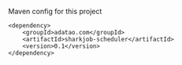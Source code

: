 Maven config for this project

    <dependency>
        <groupId>adatao.com</groupId>
		<artifactId>sharkjob-scheduler</artifactId>
		<version>0.1</version>
    </dependency>

